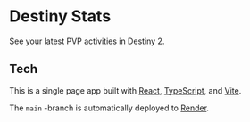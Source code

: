 # Destiny Stats

See your latest PVP activities in Destiny 2.

## Tech

This is a single page app built with [React](https://react.dev/), [TypeScript](https://www.typescriptlang.org/), and [Vite](https://vitejs.dev/). 

The `main` -branch is automatically deployed to [Render](https://render.com/).
